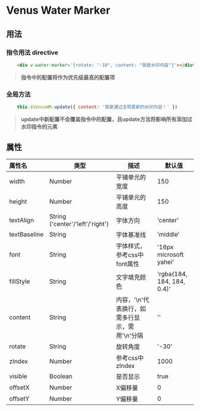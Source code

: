 # Venus Water Marker

## 用法

### 指令用法 directive

```html
    <div v-water-marker='{rotate: "-10", content: "我是水印内容"}'></div>
```

> **指令中的配置将作为优先级最高的配置项**

### 全局方法

```javascript
    this.$VenusWM.update({ content: '我是通过全局更新的水印内容！' })
```

> **update中新配置不会覆盖指令中的配置，且update方法将影响所有添加过水印指令的元素**

## 属性

属性名 | 类型 | 描述 | 默认值
:- | - | -| -
width | Number | 平铺单元的宽度 | 150
height | Number | 平铺单元的高度 | 150
textAlign | String ('center'/'left'/'right') | 字体方向 | 'center'
textBaseline | String | 字体基准线 | 'middle'
font | String | 字体样式，参考css中font属性 | '16px microsoft yahei'
fillStyle | String | 文字填充颜色 | 'rgba(184, 184, 184, 0.4)'
content | String | 内容，'\n'代表换行，如需多行显示，需用'\n'分隔 | ''
rotate | String | 旋转角度 | '-30'
zIndex | Number | 参考css中zIndex | 1000
visible | Boolean | 是否显示 | true
offsetX | Number | X偏移量 | 0
offsetY | Number | Y偏移量 | 0
